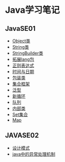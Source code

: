 # Java学习笔记
## JavaSE01
* [Object类](
        javaAPI/Object类.md
      )  
* [String类](
        javaAPI/String类.md
      )  
* [StringBuilder类](
        javaAPI/StringBuilder类.md
      )  
* [拓展lang包](
        javaAPI/拓展lang包.md
      )  
* [正则表达式](
        javaAPI/正则表达式.md
      )  
* [时间与日期](
        javaAPI/时间与日期.md
      )  
* [包装类](
        javaAPI/包装类.md
      )  
* [集合框架](
        javaAPI/集合框架.md
      )
* [泛型](
        javaAPI/泛型.md
        )
* [新循环](
        javaAPI/新循环.md
        )
* [队列](
        javaAPI/队列.md
        )
* [内部类](
        javaAPI/内部类.md
        )
* [Set集合](
        javaAPI/Set集合.md
        )
* [Map](
        javaAPI/Map.md
        )
## JAVASE02
* [设计模式](javaAPI/设计模式.md)
* [java中的异常处理机制](javaAPI/异常处理机制.md)

